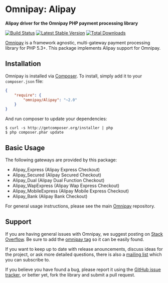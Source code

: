 # Omnipay: Alipay

**Alipay driver for the Omnipay PHP payment processing library**

[![Build Status](https://travis-ci.org/omnipay/Alipay.png?branch=master)](https://travis-ci.org/omnipay/Alipay)
[![Latest Stable Version](https://poser.pugx.org/omnipay/Alipay/version.png)](https://packagist.org/packages/omnipay/Alipay)
[![Total Downloads](https://poser.pugx.org/omnipay/Alipay/d/total.png)](https://packagist.org/packages/omnipay/Alipay)

[Omnipay](https://github.com/omnipay/omnipay) is a framework agnostic, multi-gateway payment
processing library for PHP 5.3+. This package implements Alipay support for Omnipay.

## Installation

Omnipay is installed via [Composer](http://getcomposer.org/). To install, simply add it
to your `composer.json` file:

```json
{
    "require": {
        "omnipay/Alipay": "~2.0"
    }
}
```

And run composer to update your dependencies:

    $ curl -s http://getcomposer.org/installer | php
    $ php composer.phar update

## Basic Usage

The following gateways are provided by this package:


* Alipay_Express (Alipay Express Checkout)
* Alipay_Secured (Alipay Secured Checkout)
* Alipay_Dual (Alipay Dual Function Checkout)
* Alipay_WapExpress (Alipay Wap Express Checkout)
* Alipay_MobileExpress (Alipay Mobile Express Checkout)
* Alipay_Bank (Alipay Bank Checkout)

For general usage instructions, please see the main [Omnipay](https://github.com/omnipay/omnipay)
repository.

## Support

If you are having general issues with Omnipay, we suggest posting on
[Stack Overflow](http://stackoverflow.com/). Be sure to add the
[omnipay tag](http://stackoverflow.com/questions/tagged/omnipay) so it can be easily found.

If you want to keep up to date with release anouncements, discuss ideas for the project,
or ask more detailed questions, there is also a [mailing list](https://groups.google.com/forum/#!forum/omnipay) which
you can subscribe to.

If you believe you have found a bug, please report it using the [GitHub issue tracker](https://github.com/omnipay/Alipay/issues),
or better yet, fork the library and submit a pull request.
